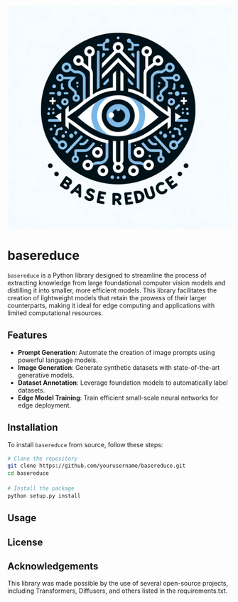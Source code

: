 ![basereduce Logo](images/dalle-logo.png)

# basereduce

`basereduce` is a Python library designed to streamline the process of extracting knowledge from large foundational computer vision models and distilling it into smaller, more efficient models. This library facilitates the creation of lightweight models that retain the prowess of their larger counterparts, making it ideal for edge computing and applications with limited computational resources.

## Features

- **Prompt Generation**: Automate the creation of image prompts using powerful language models.
- **Image Generation**: Generate synthetic datasets with state-of-the-art generative models.
- **Dataset Annotation**: Leverage foundation models to automatically label datasets.
- **Edge Model Training**: Train efficient small-scale neural networks for edge deployment.

## Installation

To install `basereduce` from source, follow these steps:

```bash
# Clone the repository
git clone https://github.com/yourusername/basereduce.git
cd basereduce

# Install the package
python setup.py install
```

## Usage

## License

## Acknowledgements

This library was made possible by the use of several open-source projects, including Transformers, Diffusers, and others listed in the requirements.txt.
